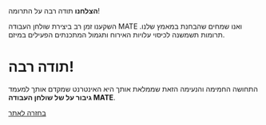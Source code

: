 <!--
.. title: התרומה הוגשה
.. slug: תרומה-הוגשה
.. date: 2014-11-04 22:23:23
.. tags: 
.. link: 
.. description:
-->

<div class="alert alert-success"><strong>הצלחנו</strong> תודה רבה על התרומה!</div>

השקענו זמן רב ביצירת שולחן העבודה MATE ואנו שמחים שהבחנת במאמץ שלנו.
תרומות תשמשנה לכיסוי עלויות האירוח ותגמול המתכנתים הפעילים במיזם.

<div class="bs-component">
    <div class="jumbotron">
        <h1>תודה רבה!</h1>
        <p>התחושה החמימה והנעימה הזאת שממלאת אותך היא האינטרנט
        שמקדם אותך למעמד <b>גיבור על של שולחן העבודה MATE</b>.</p>
        <a href="/" class="btn btn-primary btn-lg">בחזרה לאתר</a>
        </p>
    </div>
</div>
